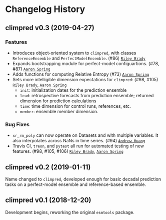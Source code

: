 # Changelog History

## climpred v0.3 (2019-04-27)

### Features

-   Introduces object-oriented system to `climpred`, with classes `ReferenceEnsemble` and `PerfectModelEnsemble`. (#86) [`Riley Brady`](https://github.com/bradyrx)
-   Expands bootstrapping module for perfect-model configuartions. (#78, #87) [`Aaron Spring`](https://github.com/aaronspring)
-   Adds functions for computing Relative Entropy (#73) [`Aaron Spring`](https://github.com/aaronspring)
-   Sets more intelligible dimension expectations for `climpred`: (#98, #105) [`Riley Brady`](https://github.com/bradyrx), [`Aaron Spring`](https://github.com/aaronspring)
    -   `init`:  initialization dates for the prediction ensemble
    -   `lead`:  retrospective forecasts from prediction ensemble; returned dimension for prediction calculations
    -   `time`:  time dimension for control runs, references, etc.
    -   `member`:  ensemble member dimension.

### Bug Fixes

-   `xr_rm_poly` can now operate on Datasets and with multiple variables. It also interpolates across NaNs in time series. (#94) [`Andrew Huang`](https://github.com/ahuang11)
-   Travis CI, `treon`, and `pytest` all run for automated testing of new features. (#98, #105, #106) [`Riley Brady`](https://github.com/bradyrx), [`Aaron Spring`](https://github.com/aaronspring)

## climpred v0.2 (2019-01-11)

Name changed to `climpred`, developed enough for basic decadal prediction tasks on a perfect-model ensemble and reference-based ensemble.

## climpred v0.1 (2018-12-20)

Development begins, reworking the original `esmtools` package.
